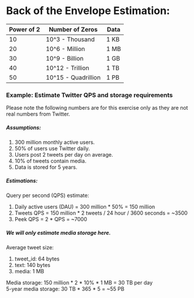 # Back of the Envelope Estimation:
| Power of 2 | Number of Zeros     | Data |
|------------|---------------------|------|
| 10         | 10^3 - Thousand     | 1 KB |
| 20         | 10^6 - Million      | 1 MB |
| 30         | 10^9 - Billion      | 1 GB |
| 40         | 10^12 - Trillion    | 1 TB |
| 50         | 10^15 - Quadrillion | 1 PB |

### Example: Estimate Twitter QPS and storage requirements
Please note the following numbers are for this exercise only as they are not real numbers from Twitter. <br/>

##### Assumptions:

1. 300 million monthly active users.
2. 50% of users use Twitter daily.
3. Users post 2 tweets per day on average.
4. 10% of tweets contain media.
5. Data is stored for 5 years.

##### Estimations:

Query per second (QPS) estimate:
1. Daily active users (DAU) = 300 million * 50% = 150 million
2. Tweets QPS = 150 million * 2 tweets / 24 hour / 3600 seconds = ~3500
3. Peek QPS = 2 * QPS = ~7000

##### We will only estimate media storage here.
Average tweet size: <br/>
1. tweet_id: 64 bytes
2. text: 140 bytes
3. media: 1 MB

Media storage: 150 million * 2 * 10% * 1 MB = 30 TB per day <br/>
5-year media storage: 30 TB * 365 * 5 = ~55 PB <br/>

